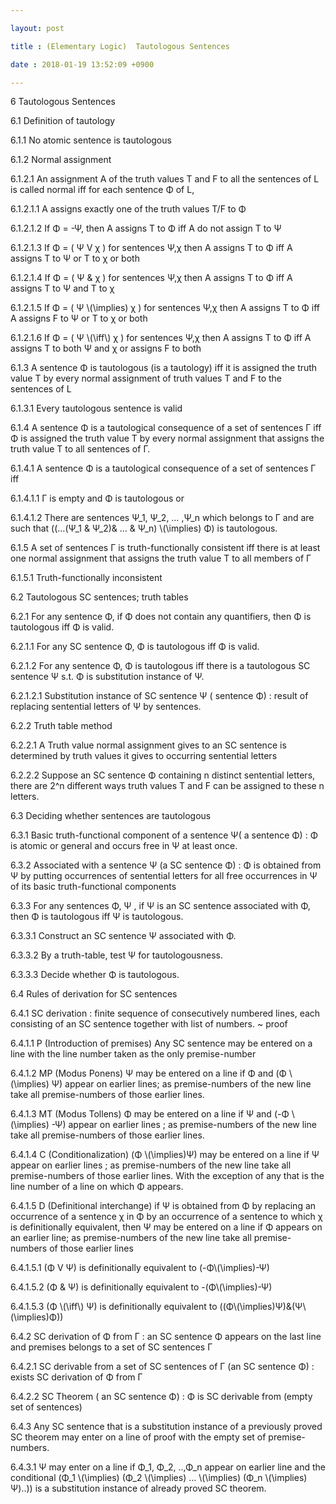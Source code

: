 ```yaml
---

layout: post

title : (Elementary Logic)  Tautologous Sentences

date : 2018-01-19 13:52:09 +0900

---
```


6	Tautologous Sentences

6.1	Definition of tautology

6.1.1	No atomic sentence is tautologous

6.1.2	Normal assignment

6.1.2.1	An assignment A of the truth values T and F to all the sentences of L is called normal iff for each sentence Φ of L,

6.1.2.1.1	A assigns exactly one of the truth values T/F to Φ

6.1.2.1.2	If Φ = -Ψ, then A assigns T to Φ iff A do not assign T to Ψ

6.1.2.1.3	If Φ = ( Ψ V χ ) for sentences Ψ,χ then A assigns T to Φ iff A assigns T to Ψ or T to χ or both

6.1.2.1.4	If Φ = ( Ψ & χ ) for sentences Ψ,χ then A assigns T to Φ iff A assigns T to Ψ and T to χ 

6.1.2.1.5	If Φ = ( Ψ \\(\implies\) χ ) for sentences Ψ,χ then A assigns T to Φ iff A assigns F to Ψ or T to χ or both

6.1.2.1.6	If Φ = ( Ψ \\(\iff\\) χ ) for sentences Ψ,χ then A assigns T to Φ iff A assigns T to both Ψ and χ or assigns F to both

6.1.3	A sentence Φ is tautologous (is a tautology) iff it is assigned the truth value T by every normal assignment of truth values T and F to the sentences of L

6.1.3.1	Every tautologous sentence is valid

6.1.4	A sentence Φ is a tautological consequence of a set of sentences Γ iff Φ is assigned the truth value T by every normal assignment that assigns the truth value T to all sentences of Γ.

6.1.4.1	A sentence Φ is a tautological consequence of a set of sentences Γ iff

6.1.4.1.1	Γ is empty and Φ is tautologous or

6.1.4.1.2	There are sentences Ψ_1, Ψ_2, … ,Ψ_n which belongs to Γ and are such that ((…(Ψ_1 & Ψ_2)& … & Ψ_n) \\(\implies\) Φ) is tautologous.

6.1.5	A set of sentences Γ is truth-functionally consistent iff there is at least one normal assignment that assigns the truth value T to all members of Γ

6.1.5.1	Truth-functionally inconsistent

6.2	Tautologous SC sentences; truth tables

6.2.1	For any sentence Φ, if Φ does not contain any quantifiers, then Φ is tautologous iff Φ is valid.

6.2.1.1	For any SC sentence Φ, Φ is tautologous iff Φ is valid.

6.2.1.2	For any sentence Φ, Φ is tautologous iff there is a tautologous SC sentence Ψ s.t. Φ is substitution instance of Ψ.

6.2.1.2.1	Substitution instance of SC sentence Ψ ( sentence Φ) : result of replacing sentential letters of Ψ by sentences.

6.2.2	Truth table method

6.2.2.1	A Truth value normal assignment gives to an SC sentence is determined by  truth values it gives to occurring sentential letters 

6.2.2.2	Suppose an SC sentence Φ containing n distinct sentential letters, there are 2^n different ways truth values T and F can be assigned to these n letters.

6.3	Deciding whether sentences are tautologous

6.3.1	Basic truth-functional component of a sentence Ψ( a sentence Φ) : Φ is atomic or general and occurs free in Ψ at least once.

6.3.2	Associated with a sentence Ψ (a SC sentence Φ) : Φ is obtained from Ψ by putting occurrences of sentential letters for all free occurrences in Ψ of its basic truth-functional components

6.3.3	For any sentences Φ, Ψ , if Ψ is an SC sentence associated with Φ, then Φ is tautologous iff Ψ is tautologous.

6.3.3.1	Construct an SC sentence Ψ associated with Φ.

6.3.3.2	By a truth-table, test Ψ for tautologousness.

6.3.3.3	Decide whether Φ is tautologous.

6.4	Rules of derivation for SC sentences

6.4.1	SC derivation : finite sequence of consecutively numbered lines, each consisting of an SC sentence together with list of numbers. ~ proof

6.4.1.1	P (Introduction of premises) Any SC sentence may be entered on a line with the line number taken as the only premise-number

6.4.1.2	MP (Modus Ponens) Ψ may be entered on a line if Φ and (Φ \\(\implies\) Ψ) appear on earlier lines; as premise-numbers of the new line take all premise-numbers of those earlier lines.

6.4.1.3	MT (Modus Tollens) Φ may be entered on a line if Ψ and (-Φ \\(\implies\) -Ψ) appear on earlier lines ; as premise-numbers of the new line take all premise-numbers of those earlier lines.

6.4.1.4	C (Conditionalization) (Φ \\(\implies\)Ψ) may be entered on a line if Ψ appear on earlier lines ; as premise-numbers of the new line take all premise-numbers of those earlier lines. With the exception of any that is the line number of a line on which Φ appears.

6.4.1.5	D (Definitional interchange) if Ψ is obtained from Φ by replacing an occurrence of a sentence χ in Φ by an occurrence of a sentence to which χ is definitionally equivalent, then Ψ may be entered on a line if Φ appears on an earlier line; as premise-numbers of the new line take all premise-numbers of those earlier lines

6.4.1.5.1	(Φ V Ψ) is definitionally equivalent to (-Φ\\(\implies\)-Ψ) 

6.4.1.5.2	(Φ & Ψ) is definitionally equivalent to -(Φ\\(\implies\)-Ψ) 

6.4.1.5.3	(Φ \\(\iff\\) Ψ) is definitionally equivalent to ((Φ\\(\implies\)Ψ)&(Ψ\\(\implies\)Φ)) 

6.4.2	SC derivation of Φ from Γ : an SC sentence Φ appears on the last line and premises belongs to a set of SC sentences Γ

6.4.2.1	SC derivable from a set of SC sentences of Γ (an SC sentence Φ) : exists SC derivation of Φ from Γ

6.4.2.2	SC Theorem ( an SC sentence Φ) : Φ is SC derivable from (empty set of sentences)

6.4.3	Any SC sentence that is a substitution instance of a previously proved SC theorem may enter on a line of proof with the empty set of premise-numbers.

6.4.3.1	Ψ may enter on a line if Φ_1, Φ_2, ..,Φ_n appear on earlier line and the conditional (Φ_1 \\(\implies\) (Φ_2 \\(\implies\) … \\(\implies\) (Φ_n \\(\implies\) Ψ)..)) is a substitution instance of already proved SC theorem.

